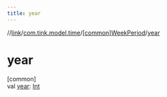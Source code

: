 ```yaml
---
title: year
---
```

//[link](../../../index.html)/[com.tink.model.time](../index.html)/[[common]WeekPeriod](index.html)/[year](year.html)



# year



[common]\
val [year](year.html): [Int](https://kotlinlang.org/api/latest/jvm/stdlib/kotlin/-int/index.html)




